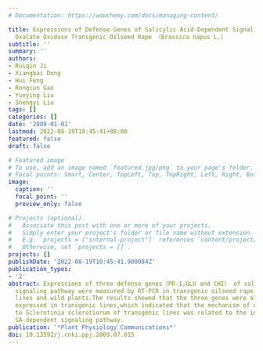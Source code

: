 ```yaml
---
# Documentation: https://wowchemy.com/docs/managing-content/

title: Expressions of Defense Genes of Salicylic Acid-Dependent Signal Pathway in
  Oxalate Oxidase Transgenic Oilseed Rape （Brassica napus L.）
subtitle: ''
summary: ''
authors:
- Ruiqin Ji
- Xiangbai Dong
- Hui Feng
- Rongcun Gao
- Yueying Liu
- Shengyi Liu
tags: []
categories: []
date: '2009-01-01'
lastmod: 2022-08-19T18:45:41+08:00
featured: false
draft: false

# Featured image
# To use, add an image named `featured.jpg/png` to your page's folder.
# Focal points: Smart, Center, TopLeft, Top, TopRight, Left, Right, BottomLeft, Bottom, BottomRight.
image:
  caption: ''
  focal_point: ''
  preview_only: false

# Projects (optional).
#   Associate this post with one or more of your projects.
#   Simply enter your project's folder or file name without extension.
#   E.g. `projects = ["internal-project"]` references `content/project/deep-learning/index.md`.
#   Otherwise, set `projects = []`.
projects: []
publishDate: '2022-08-19T10:45:41.900084Z'
publication_types:
- '2'
abstract: Expressions of three defense genes（PR-1,GLU and CHI） of salicylic acid（SA）-dependent
  signaling pathway were measured by RT-PCR in transgenic oilseed rape（Brassica napus）
  lines and wild plants.The results showed that the three genes were all up-regulated
  expressed in transgenic lines,which indicated that the mechanism of enhanced resistance
  to Sclerotinia sclerotiorum of transgenic lines was related to the induction of
  SA-dependent signaling pathway.
publication: '*Plant Physiology Communications*'
doi: 10.13592/j.cnki.ppj.2009.07.015
---
```

